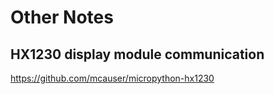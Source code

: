 # Other Notes

## HX1230 display module communication

https://github.com/mcauser/micropython-hx1230
